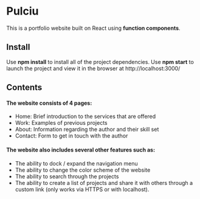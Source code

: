 # Pulciu

This is a portfolio website built on React using **function components**.

## Install

Use **npm install** to install all of the project dependencies. Use **npm start** to launch the project and view it in the browser at http://localhost:3000/

## Contents

#### The website consists of 4 pages:
* Home: Brief introduction to the services that are offered
* Work: Examples of previous projects
* About: Information regarding the author and their skill set
* Contact: Form to get in touch with the author

#### The website also includes several other features such as:
* The ability to dock / expand the navigation menu
* The ability to change the color scheme of the website
* The ability to search through the projects
* The ability to create a list of projects and share it with others through a custom link (only works via HTTPS or with localhost).
